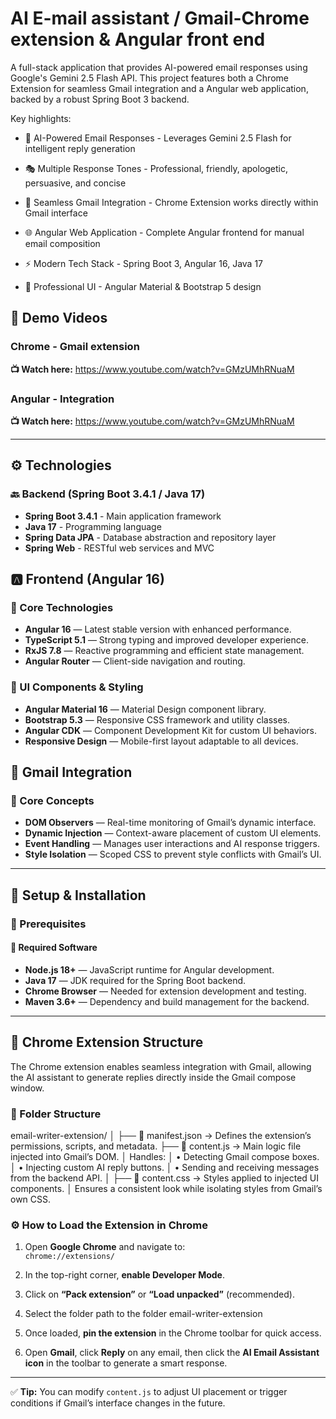 # AI E-mail assistant / Gmail-Chrome extension & Angular front end

A full-stack application that provides AI-powered email responses using Google's Gemini 2.5 Flash API. This project features both a Chrome Extension for seamless Gmail integration and a Angular web application, backed by a robust Spring Boot 3 backend.


Key highlights:

- 🤖 AI-Powered Email Responses - Leverages Gemini 2.5 Flash for intelligent reply generation

- 🎭 Multiple Response Tones - Professional, friendly, apologetic, persuasive, and concise

- 🔌 Seamless Gmail Integration - Chrome Extension works directly within Gmail interface

- 🌐 Angular Web Application - Complete Angular frontend for manual email composition

- ⚡ Modern Tech Stack - Spring Boot 3, Angular 16, Java 17

- 🎨 Professional UI - Angular Material & Bootstrap 5 design

## 🎥 Demo Videos

### Chrome - Gmail extension
**📺 Watch here:** https://www.youtube.com/watch?v=GMzUMhRNuaM

### Angular - Integration
**📺 Watch here:** https://www.youtube.com/watch?v=GMzUMhRNuaM

---

## ⚙️ Technologies

### 🔙 Backend (Spring Boot 3.4.1 / Java 17)

- **Spring Boot 3.4.1** - Main application framework
- **Java 17** - Programming language
- **Spring Data JPA** - Database abstraction and repository layer
- **Spring Web** - RESTful web services and MVC

## 🅰️ Frontend (Angular 16)

### 🧩 Core Technologies
- **Angular 16** — Latest stable version with enhanced performance.
- **TypeScript 5.1** — Strong typing and improved developer experience.
- **RxJS 7.8** — Reactive programming and efficient state management.
- **Angular Router** — Client-side navigation and routing.

### 🎨 UI Components & Styling
- **Angular Material 16** — Material Design component library.
- **Bootstrap 5.3** — Responsive CSS framework and utility classes.
- **Angular CDK** — Component Development Kit for custom UI behaviors.
- **Responsive Design** — Mobile-first layout adaptable to all devices.

## 🎯 Gmail Integration

### 🧠 Core Concepts
- **DOM Observers** — Real-time monitoring of Gmail’s dynamic interface.
- **Dynamic Injection** — Context-aware placement of custom UI elements.
- **Event Handling** — Manages user interactions and AI response triggers.
- **Style Isolation** — Scoped CSS to prevent style conflicts with Gmail’s UI.

---

## 🚀 Setup & Installation

### 🔧 Prerequisites

#### 🧰 Required Software
- **Node.js 18+** — JavaScript runtime for Angular development.
- **Java 17** — JDK required for the Spring Boot backend.
- **Chrome Browser** — Needed for extension development and testing.
- **Maven 3.6+** — Dependency and build management for the backend.

---

## 🧩 Chrome Extension Structure

The Chrome extension enables seamless integration with Gmail, allowing the AI assistant to generate replies directly inside the Gmail compose window.

### 📁 Folder Structure
email-writer-extension/
│
├── 📄 manifest.json → Defines the extension’s permissions, scripts, and metadata.
├── 📄 content.js → Main logic file injected into Gmail’s DOM.
│ Handles:
│ • Detecting Gmail compose boxes.
│ • Injecting custom AI reply buttons.
│ • Sending and receiving messages from the backend API.
│
├── 🎨 content.css → Styles applied to injected UI components.
│ Ensures a consistent look while isolating styles from Gmail’s own CSS.

### ⚙️ How to Load the Extension in Chrome

1. Open **Google Chrome** and navigate to:  
   `chrome://extensions/`

2. In the top-right corner, **enable Developer Mode**.

3. Click on **“Pack extension”** or **“Load unpacked”** (recommended).

4. Select the folder path to the folder email-writer-extension


5. Once loaded, **pin the extension** in the Chrome toolbar for quick access.

6. Open **Gmail**, click **Reply** on any email, then click the **AI Email Assistant icon** in the toolbar to generate a smart response.

---

✅ **Tip:** You can modify `content.js` to adjust UI placement or trigger conditions if Gmail’s interface changes in the future.

